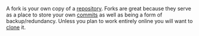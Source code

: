 A fork is your own copy of a [repository](repository). Forks are great because they serve as a place to store your own [commits](commit) as well as being a form of backup/redundancy. Unless you plan to work entirely online you will want to [clone](clone) it.